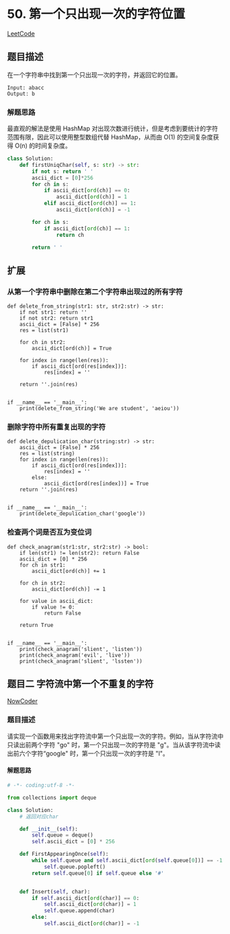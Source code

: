 # 50. 第一个只出现一次的字符位置

[LeetCode](https://leetcode-cn.com/problems/di-yi-ge-zhi-chu-xian-yi-ci-de-zi-fu-lcof/)

## 题目描述

在一个字符串中找到第一个只出现一次的字符，并返回它的位置。

```shell
Input: abacc
Output: b
```

### 解题思路

最直观的解法是使用 HashMap 对出现次数进行统计，但是考虑到要统计的字符范围有限，因此可以使用整型数组代替 HashMap，从而由 O(1) 的空间复杂度获得 O(n) 的时间复杂度。

```python
class Solution:
    def firstUniqChar(self, s: str) -> str:
        if not s: return ' '
        ascii_dict = [0]*256
        for ch in s:
            if ascii_dict[ord(ch)] == 0:
                ascii_dict[ord(ch)] = 1
            elif ascii_dict[ord(ch)] == 1:
                ascii_dict[ord(ch)] = -1

        for ch in s:
            if ascii_dict[ord(ch)] == 1:
                return ch

        return ' '
```

## 扩展

### 从第一个字符串中删除在第二个字符串出现过的所有字符

```python{cmd}
def delete_from_string(str1: str, str2:str) -> str:
    if not str1: return ''
    if not str2: return str1
    ascii_dict = [False] * 256
    res = list(str1)

    for ch in str2:
        ascii_dict[ord(ch)] = True

    for index in range(len(res)):
        if ascii_dict[ord(res[index])]:
            res[index] = ''

    return ''.join(res)


if __name__ == '__main__':
    print(delete_from_string('We are student', 'aeiou'))
```

### 删除字符中所有重复出现的字符

```python{cmd}
def delete_depulication_char(string:str) -> str:
    ascii_dict = [False] * 256
    res = list(string)
    for index in range(len(res)):
        if ascii_dict[ord(res[index])]:
            res[index] = ''
        else:
            ascii_dict[ord(res[index])] = True
    return ''.join(res)


if __name__ == '__main__':
    print(delete_depulication_char('google'))
```

### 检查两个词是否互为变位词

```python{cmd}
def check_anagram(str1:str, str2:str) -> bool:
    if len(str1) != len(str2): return False
    ascii_dict = [0] * 256
    for ch in str1:
        ascii_dict[ord(ch)] += 1

    for ch in str2:
        ascii_dict[ord(ch)] -= 1

    for value in ascii_dict:
        if value != 0:
            return False

    return True


if __name__ == '__main__':
    print(check_anagram('slient', 'listen'))
    print(check_anagram('evil', 'live'))
    print(check_anagram('slient', 'lssten'))
```

## 题目二 字符流中第一个不重复的字符

[NowCoder](https://www.nowcoder.com/practice/00de97733b8e4f97a3fb5c680ee10720?tpId=13&tqId=11207&tPage=1&rp=1&ru=/ta/coding-interviews&qru=/ta/coding-interviews/question-ranking)

### 题目描述

请实现一个函数用来找出字符流中第一个只出现一次的字符。例如，当从字符流中只读出前两个字符 "go" 时，第一个只出现一次的字符是 "g"。当从该字符流中读出前六个字符“google" 时，第一个只出现一次的字符是 "l"。

#### 解题思路

```python
# -*- coding:utf-8 -*-

from collections import deque

class Solution:
    # 返回对应char

    def __init__(self):
        self.queue = deque()
        self.ascii_dict = [0] * 256

    def FirstAppearingOnce(self):
        while self.queue and self.ascii_dict[ord(self.queue[0])] == -1:
            self.queue.popleft()
        return self.queue[0] if self.queue else '#'


    def Insert(self, char):
        if self.ascii_dict[ord(char)] == 0:
            self.ascii_dict[ord(char)] = 1
            self.queue.append(char)
        else:
            self.ascii_dict[ord(char)] = -1
```
